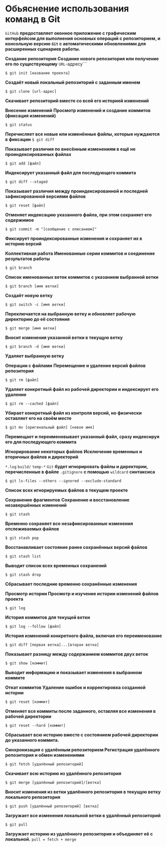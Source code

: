 # Обьяснение использования команд в Git
```GitHub``` **предоставляет оконное приложение с графическим интерфейсом для выполнения основных операций с репозиторием, и консольную версию ```Git``` с автоматическими обновлениями для расширенных сценариев работы.**

**Создание репозитория**
**Создание нового репозитория или получение его по существующему** ```URL```-адресу```

```$ git init [название проекта]```

**Создаёт новый локальный репозиторий с заданным именем**

```$ git clone [url-адрес]```

**Скачивает репозиторий вместе со всей его историей изменений**

**Внесение изменений**
**Просмотр изменений и создание коммитов (фиксация изменений)**

```$ git status```

**Перечисляет все новые или изменённые файлы, которые нуждаются в фиксации**
```$ git diff```

**Показывает различия по внесённым изменениям в ещё не проиндексированных файлах**

```$ git add [файл]```

**Индексирует указанный файл для последующего коммита**

```$ git diff --staged```

**Показывает различия между проиндексированной и последней зафиксированной версиями файлов**

```$ git reset [файл]```

**Отменяет индексацию указанного файла, при этом сохраняет его содержимое**

```$ git commit -m "[сообщение с описанием]"```

**Фиксирует проиндексированные изменения и сохраняет их в историю версий**

**Коллективная работа**
**Именованные серии коммитов и соединение результатов работы**

```$ git branch```

**Список именованных веток коммитов с указанием выбранной ветки**

```$ git branch [имя ветки]```

**Создаёт новую ветку**

```$ git switch -c [имя ветки]```

**Переключается на выбранную ветку и обновляет рабочую директорию до её состояния**

```$ git merge [имя ветки]```

**Вносит изменения указанной ветки в текущую ветку**

```$ git branch -d [имя ветки]```

**Удаляет выбранную ветку**

**Операции с файлами**
**Перемещение и удаление версий файлов репозитория**

```$ git rm [файл]```

**Удаляет конкретный файл из рабочей директории и индексирует его удаление**

```$ git rm --cached [файл]```

**Убирает конкретный файл из контроля версий, но физически оставляет его на своём месте**

```$ git mv [оригинальный файл] [новое имя]```

**Перемещает и переименовывает указанный файл, сразу индексируя его для последующего коммита**

**Игнорирование некоторых файлов**
**Исключение временных и вторичных файлов и директорий**

```*.log```
```build/```
```temp-*```
```Git``` **будет игнорировать файлы и директории, перечисленные в файле** ```.gitignore``` **с помощью** ```wildcard``` **синтаксиса**

```$ git ls-files --others --ignored --exclude-standard```

**Список всех игнорируемых файлов в текущем проекте**

**Сохранение фрагментов**
**Сохранение и восстановление незавершённых изменений**

```$ git stash```

**Временно сохраняет все незафиксированные изменения отслеживаемых файлов**

```$ git stash pop```

**Восстанавливает состояние ранее сохранённых версий файлов**

```$ git stash list```

**Выводит список всех временных сохранений**

```$ git stash drop```

**Сбрасывает последние временно сохранённыe изменения**

**Просмотр истории
Просмотр и изучение истории изменений файлов проекта**

```$ git log```

**История коммитов для текущей ветки**

```$ git log --follow [файл]```

**История изменений конкретного файла, включая его переименование**

```$ git diff [первая ветка]...[вторая ветка]```

**Показывает разницу между содержанием коммитов двух веток**

```$ git show [коммит]```

**Выводит информацию и показывает изменения в выбранном коммите**

**Откат коммитов
Удаление ошибок и корректировка созданной истории**

```$ git reset [коммит]```

**Отменяет все коммиты после заданного, оставляя все изменения в рабочей директории**

```$ git reset --hard [коммит]```

**Сбрасывает всю историю вместе с состоянием рабочей директории до указанного коммита.**

**Синхронизация с удалённым репозиторием
Регистрация удалённого репозитория и обмен изменениями**

```$ git fetch [удалённый репозиторий]```

**Скачивает всю историю из удалённого репозитория**

```$ git merge [удалённый репозиторий]/[ветка]```

**Вносит изменения из ветки удалённого репозитория в текущую ветку локального репозитория**

```$ git push [удалённый репозиторий] [ветка]```

**Загружает все изменения локальной ветки в удалённый репозиторий**

```$ git pull```

**Загружает историю из удалённого репозитория и объединяет её с локальной.** ```pull = fetch + merge```
